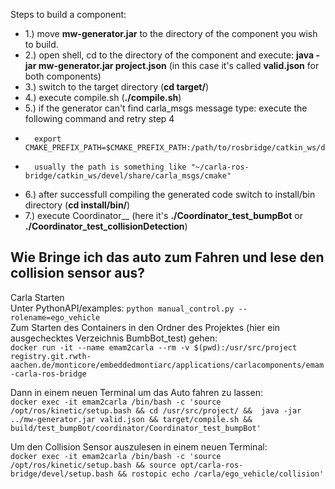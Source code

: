 Steps to build a component:

* 1.) move **mw-generator.jar** to the directory of the component you wish to build.
* 2.) open shell, cd to the directory of the component and execute: **java -jar mw-generator.jar project.json** (in this case it's called **valid.json** for both components)
* 3.) switch to the target directory (**cd target/**)
* 4.) execute compile.sh (**./compile.sh**)
* 5.) if the generator can't find carla_msgs message type: execute the following command and retry step 4
*       export CMAKE_PREFIX_PATH=$CMAKE_PREFIX_PATH:/path/to/rosbridge/catkin_ws/devel/share/carla_msgs/cmake
*       usually the path is something like "~/carla-ros-bridge/catkin_ws/devel/share/carla_msgs/cmake"
* 6.) after successfull compiling the generated code switch to install/bin directory (**cd install/bin/**)
* 7.) execute Coordinator_<model-package>_<component-name> (here it's **./Coordinator_test_bumpBot** or **./Coordinator_test_collisionDetection**)

## Wie Bringe ich das auto zum Fahren und lese den collision sensor aus?

Carla Starten  
Unter PythonAPI/examples: `python manual_control.py --rolename=ego_vehicle`  
Zum Starten des Containers in den Ordner des Projektes (hier ein ausgechecktes Verzeichnis BumbBot_test) gehen:  
`docker run -it --name emam2carla --rm -v $(pwd):/usr/src/project registry.git.rwth-aachen.de/monticore/embeddedmontiarc/applications/carlacomponents/emam-carla-ros-bridge`

Dann in einem neuen Terminal um das Auto fahren zu lassen:  
`docker exec -it emam2carla /bin/bash -c 'source /opt/ros/kinetic/setup.bash && cd /usr/src/project/ &&  java -jar ../mw-generator.jar valid.json && target/compile.sh && build/test_bumpBot/coordinator/Coordinator_test_bumpBot'`

Um den Collision Sensor auszulesen in einem neuen Terminal:  
`docker exec -it emam2carla /bin/bash -c 'source /opt/ros/kinetic/setup.bash && source opt/carla-ros-bridge/devel/setup.bash && rostopic echo /carla/ego_vehicle/collision'`